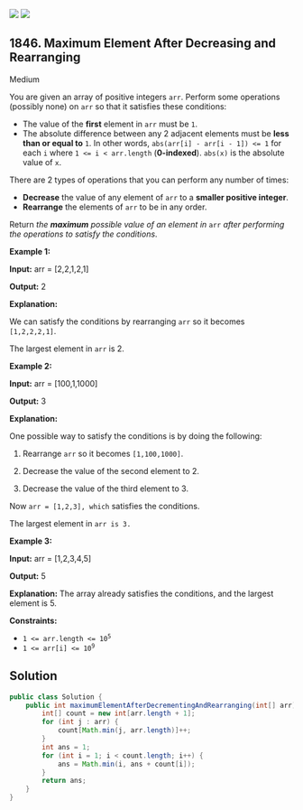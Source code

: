[![](https://img.shields.io/github/stars/javadev/LeetCode-in-Java?label=Stars&style=flat-square)](https://github.com/javadev/LeetCode-in-Java)
[![](https://img.shields.io/github/forks/javadev/LeetCode-in-Java?label=Fork%20me%20on%20GitHub%20&style=flat-square)](https://github.com/javadev/LeetCode-in-Java/fork)

## 1846\. Maximum Element After Decreasing and Rearranging

Medium

You are given an array of positive integers `arr`. Perform some operations (possibly none) on `arr` so that it satisfies these conditions:

*   The value of the **first** element in `arr` must be `1`.
*   The absolute difference between any 2 adjacent elements must be **less than or equal to** `1`. In other words, `abs(arr[i] - arr[i - 1]) <= 1` for each `i` where `1 <= i < arr.length` (**0-indexed**). `abs(x)` is the absolute value of `x`.

There are 2 types of operations that you can perform any number of times:

*   **Decrease** the value of any element of `arr` to a **smaller positive integer**.
*   **Rearrange** the elements of `arr` to be in any order.

Return _the **maximum** possible value of an element in_ `arr` _after performing the operations to satisfy the conditions_.

**Example 1:**

**Input:** arr = [2,2,1,2,1]

**Output:** 2

**Explanation:** 

We can satisfy the conditions by rearranging `arr` so it becomes `[1,2,2,2,1]`. 

The largest element in `arr` is 2.

**Example 2:**

**Input:** arr = [100,1,1000]

**Output:** 3

**Explanation:**

One possible way to satisfy the conditions is by doing the following: 

1. Rearrange `arr` so it becomes `[1,100,1000]`. 

2. Decrease the value of the second element to 2. 

3. Decrease the value of the third element to 3. 
   
Now `arr = [1,2,3], which` satisfies the conditions. 

The largest element in `arr is 3.`

**Example 3:**

**Input:** arr = [1,2,3,4,5]

**Output:** 5

**Explanation:** The array already satisfies the conditions, and the largest element is 5.

**Constraints:**

*   <code>1 <= arr.length <= 10<sup>5</sup></code>
*   <code>1 <= arr[i] <= 10<sup>9</sup></code>

## Solution

```java
public class Solution {
    public int maximumElementAfterDecrementingAndRearranging(int[] arr) {
        int[] count = new int[arr.length + 1];
        for (int j : arr) {
            count[Math.min(j, arr.length)]++;
        }
        int ans = 1;
        for (int i = 1; i < count.length; i++) {
            ans = Math.min(i, ans + count[i]);
        }
        return ans;
    }
}
```